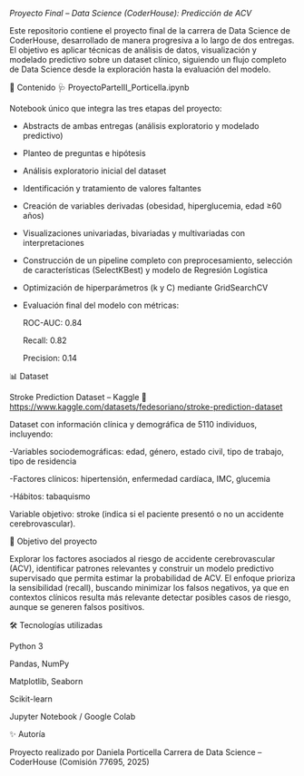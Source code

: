 _Proyecto Final – Data Science (CoderHouse): Predicción de ACV_

Este repositorio contiene el proyecto final de la carrera de Data Science de CoderHouse, desarrollado de manera progresiva a lo largo de dos entregas.
El objetivo es aplicar técnicas de análisis de datos, visualización y modelado predictivo sobre un dataset clínico, siguiendo un flujo completo de Data Science desde la exploración hasta la evaluación del modelo.

📂 Contenido
🩺 ProyectoParteIII_Porticella.ipynb

Notebook único que integra las tres etapas del proyecto:

- Abstracts de ambas entregas (análisis exploratorio y modelado predictivo)

- Planteo de preguntas e hipótesis

- Análisis exploratorio inicial del dataset

- Identificación y tratamiento de valores faltantes

- Creación de variables derivadas (obesidad, hiperglucemia, edad ≥60 años)

- Visualizaciones univariadas, bivariadas y multivariadas con interpretaciones

- Construcción de un pipeline completo con preprocesamiento, selección de características (SelectKBest) y modelo de Regresión Logística

- Optimización de hiperparámetros (k y C) mediante GridSearchCV

- Evaluación final del modelo con métricas:

    ROC-AUC: 0.84

    Recall: 0.82

    Precision: 0.14
  

📊 Dataset

Stroke Prediction Dataset – Kaggle
🔗 https://www.kaggle.com/datasets/fedesoriano/stroke-prediction-dataset

Dataset con información clínica y demográfica de 5110 individuos, incluyendo:

  -Variables sociodemográficas: edad, género, estado civil, tipo de trabajo, tipo de residencia

  -Factores clínicos: hipertensión, enfermedad cardíaca, IMC, glucemia

  -Hábitos: tabaquismo

Variable objetivo: stroke (indica si el paciente presentó o no un accidente cerebrovascular).


🚀 Objetivo del proyecto

Explorar los factores asociados al riesgo de accidente cerebrovascular (ACV), identificar patrones relevantes y construir un modelo predictivo supervisado que permita estimar la probabilidad de ACV.
El enfoque prioriza la sensibilidad (recall), buscando minimizar los falsos negativos, ya que en contextos clínicos resulta más relevante detectar posibles casos de riesgo, aunque se generen falsos positivos.




🛠️ Tecnologías utilizadas

Python 3

Pandas, NumPy

Matplotlib, Seaborn

Scikit-learn

Jupyter Notebook / Google Colab

✨ Autoría

Proyecto realizado por Daniela Porticella
Carrera de Data Science – CoderHouse (Comisión 77695, 2025)
